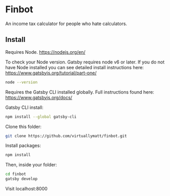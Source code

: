 # Finbot
An income tax calculator for people who hate calculators.

## Install
Requires Node. https://nodejs.org/en/


To check your Node version. Gatsby requires node v6 or later. If you do not have Node installed you can see detailed install instructions here:  https://www.gatsbyjs.org/tutorial/part-one/

```sh
node --version
```

Requires the Gatsby CLI installed globally. Full instructions found here: https://www.gatsbyjs.org/docs/

Gatsby CLI install:
```sh
npm install --global gatsby-cli
```

Clone this folder:
```sh
git clone https://github.com/virtuallymatt/finbot.git
```

Install packages:
```sh
npm install
```

Then, inside your folder:
```sh
cd finbot
gatsby develop
```
Visit localhost:8000
